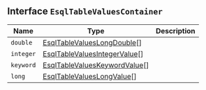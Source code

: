 ## Interface `EsqlTableValuesContainer`

| Name | Type | Description |
| - | - | - |
| `double` | [EsqlTableValuesLongDouble](./EsqlTableValuesLongDouble.md)[] | &nbsp; |
| `integer` | [EsqlTableValuesIntegerValue](./EsqlTableValuesIntegerValue.md)[] | &nbsp; |
| `keyword` | [EsqlTableValuesKeywordValue](./EsqlTableValuesKeywordValue.md)[] | &nbsp; |
| `long` | [EsqlTableValuesLongValue](./EsqlTableValuesLongValue.md)[] | &nbsp; |
